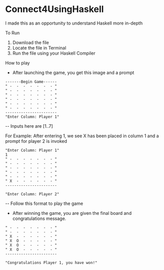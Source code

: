 # Connect4UsingHaskell
I made this as an opportunity to understand Haskell more in-depth

To Run
1. Download the file
2. Locate the file in Terminal
3. Run the file using your Haskell Compiler

How to play

* After launching the game, you get this image and a prompt
```
-------Begin Game------
" -  -  -  -  -  -  - "
" -  -  -  -  -  -  - "
" -  -  -  -  -  -  - "
" -  -  -  -  -  -  - "
" -  -  -  -  -  -  - "
" -  -  -  -  -  -  - "
-----------------------
"Enter Column: Player 1" 
```
-- Inputs here are [1..7] 

For Example: After entering 1, we see X has been placed in column 1 and a prompt for player 2 is invoked
```
"Enter Column: Player 1"
1
" -  -  -  -  -  -  - "
" -  -  -  -  -  -  - "
" -  -  -  -  -  -  - "
" -  -  -  -  -  -  - "
" -  -  -  -  -  -  - "
" X  -  -  -  -  -  - "
-----------------------

"Enter Column: Player 2"
```
-- Follow this format to play the game

* After winning the game, you are given the final board and congratulations message. 
```
" -  -  -  -  -  -  - "
" -  -  -  -  -  -  - "
" X  -  -  -  -  -  - "
" X  O  -  -  -  -  - "
" X  O  -  -  -  -  - "
" X  O  -  -  -  -  - "
-----------------------

"Congratulations Player 1, you have won!"
```
